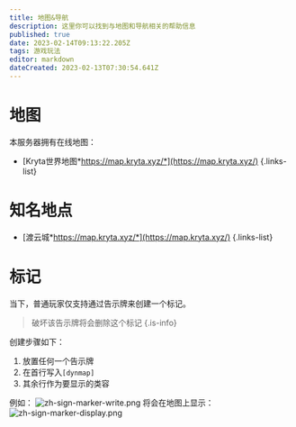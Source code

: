 ```yaml
---
title: 地图&导航
description: 这里你可以找到与地图和导航相关的帮助信息
published: true
date: 2023-02-14T09:13:22.205Z
tags: 游戏玩法
editor: markdown
dateCreated: 2023-02-13T07:30:54.641Z
---
```


# 地图
本服务器拥有在线地图：
- [Kryta世界地图*https://map.kryta.xyz/*](https://map.kryta.xyz/)
{.links-list}
# 知名地点
- [渡云城*https://map.kryta.xyz/*](https://map.kryta.xyz/)
{.links-list}
# 标记
当下，普通玩家仅支持通过告示牌来创建一个标记。

> 破坏该告示牌将会删除这个标记
{.is-info}

创建步骤如下：
1. 放置任何一个告示牌
2. 在首行写入`[dynmap]`
3. 其余行作为要显示的类容

例如：
![zh-sign-marker-write.png](/玩法图片说明/zh-sign-marker-write.png)
将会在地图上显示：
![zh-sign-marker-display.png](/玩法图片说明/zh-sign-marker-display.png)

